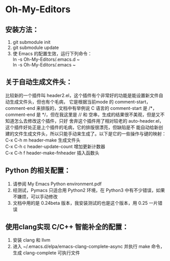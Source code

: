 Oh-My-Editors
=============

安装方法：
---------

1. git submodule init  
2. git submodule update  
3. 使 Emacs 的配置生效，运行下列命令：  
   ln -s Oh-My-Editors/.emacs.d ~  
   ln -s Oh-My-Editors/.emacs ~  

关于自动生成文件头：
--------------------

比较新的一个插件叫 header2.el，这个插件有个非常好的功能是能设置新文件自动生成文件头，但也有个毛病，
它是根据当前mode 的 comment-start，comment-end 来排版的，文档中有举例说 C 语言的 comment-start 是 /\*，
comment-end 是 \*/，但在我这里是 // 和 空串，生成的结果很不美观，但是又不知道怎么去修改这个插件，只好
舍弃这个插件用了相对较老的 auto-header.el，这个插件好处正是上个插件的毛病，它的排版很漂亮，但缺陷是不
能自动给新创建的文件生成文件头，所以只能手动来生成了。以下是它的一些操作与键的映射：  
C-x C-h m  header-make                生成文件头  
C-x C-h c  header-update-count        增加更新计数器  
C-x C-h f  header-make-fnheader       插入函数头  

Python 的相关配置：
-------------------

1. 请参阅 My Emacs Python environment.pdf  
2. 经测试，Pymacs 只适合用 Python2 环境，在 Python3 中有不少错误，如果不嫌烦，可以手动修改  
3. 文档中用的是 0.24beta 版本，我安装测试的也是这个版本，用 0.25 一片错误  

使用clang实现 C/C++ 智能补全的配置：
------------------------------------

1. 安装 clang 和 llvm  
2. 进入 ~/.emacs.d/elpa/emacs-clang-complete-async 并执行 make 命令，生成
   clang-complete 可执行文件

